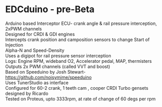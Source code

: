 # EDCduino - pre-Beta
Arduino based Interceptor ECU- crank angle & rail pressure interception, 2xPWM channels  		
Designed for CRDI  & GDI engines  
Intercepts crank position and camposition sensors to change Start of Injection  
Alpha-N and Speed-Density  
Uses a digipot for rail pressure sensor interception  
Logs: Engine RPM, wideband O2, Accelerator pedal, MAP, thermisters  
Outputs 2x PWM channels (called VVT and boost)  
Based on Speeduino by Josh Stewart- https://github.com/noisymime/speeduino  
Uses TunerStudio as interface  
Configured for 60-2 crank, 1 teeth cam , cooper CRDI Turbo gensets designed by Ricardo  
Tested on Proteus, upto 3333rpm, at rate of change of 60 degs per rpm
